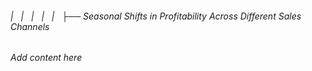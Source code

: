 ###### |   |   |   |   |   ├── Seasonal Shifts in Profitability Across Different Sales Channels

*Add content here*